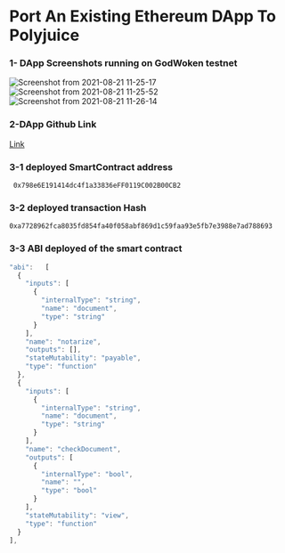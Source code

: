 #  Port An Existing Ethereum DApp To Polyjuice
### 1- DApp Screenshots running on GodWoken testnet
![Screenshot from 2021-08-21 11-25-17](https://user-images.githubusercontent.com/28756413/130318914-689e279e-24a9-4a8d-9aa6-b00d2c576fb2.png)
![Screenshot from 2021-08-21 11-25-52](https://user-images.githubusercontent.com/28756413/130318916-8229467f-f8ad-4756-9a19-2d7846f90401.png)
![Screenshot from 2021-08-21 11-26-14](https://user-images.githubusercontent.com/28756413/130318917-14e21497-9dbd-470d-91b3-5a8237b7bc41.png)


### 2-DApp Github Link
[Link](https://github.com/bayou020/nervosnetwork/tree/main/DApp)
### 3-1 deployed SmartContract address 
```
 0x798e6E191414dc4f1a33836eFF0119C002B00CB2
 ```
 ### 3-2 deployed transaction Hash
 ```
0xa7728962fca8035fd854fa40f058abf869d1c59faa93e5fb7e3988e7ad788693

  ```
  ### 3-3 ABI deployed of the smart contract
  
  ```javascript 
"abi":   [
    {
      "inputs": [
        {
          "internalType": "string",
          "name": "document",
          "type": "string"
        }
      ],
      "name": "notarize",
      "outputs": [],
      "stateMutability": "payable",
      "type": "function"
    },
    {
      "inputs": [
        {
          "internalType": "string",
          "name": "document",
          "type": "string"
        }
      ],
      "name": "checkDocument",
      "outputs": [
        {
          "internalType": "bool",
          "name": "",
          "type": "bool"
        }
      ],
      "stateMutability": "view",
      "type": "function"
    }
  ],
  ```
 
